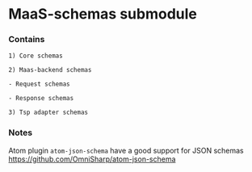 # MaaS-schemas submodule

### Contains

```
1) Core schemas

2) Maas-backend schemas

- Request schemas

- Response schemas

3) Tsp adapter schemas
```

### Notes

Atom plugin `atom-json-schema` have a good support for JSON schemas
https://github.com/OmniSharp/atom-json-schema

